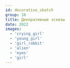 ```yaml
---
id: decorative_sketch
group: 16
title: Декоративные эскизы
date: 2022
images:
  - 'crying_girl'
  - 'young_girl'
  - 'girl_rabbit'
  - 'alien'
  - 'eyes'
  - 'girl'
---
```


